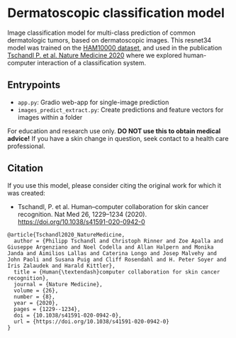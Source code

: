 # Dermatoscopic classification model

Image classification model for multi-class prediction of common dermatologic tumors, based on dermatoscopic 
images. This resnet34 model was trained on the [HAM10000 dataset](https://www.nature.com/articles/sdata2018161), and 
used in the publication [Tschandl P. et al. Nature Medicine 2020](https://www.nature.com/articles/s41591-020-0942-0) 
where we explored human-computer interaction of a classification system.

## Entrypoints
- `app.py`: Gradio web-app for single-image prediction
- `images_predict_extract.py`: Create predictions and feature vectors for images within a folder

For education and research use only. **DO NOT use this to obtain medical advice!**
If you have a skin change in question, seek contact to a health care professional.

## Citation
If you use this model, please consider citing the original work for which it was created:
- Tschandl, P. et al. Human–computer collaboration for skin cancer recognition. Nat Med 26, 1229–1234 (2020). https://doi.org/10.1038/s41591-020-0942-0 
```
@article{Tschandl2020_NatureMedicine,
  author = {Philipp Tschandl and Christoph Rinner and Zoe Apalla and Giuseppe Argenziano and Noel Codella and Allan Halpern and Monika Janda and Aimilios Lallas and Caterina Longo and Josep Malvehy and John Paoli and Susana Puig and Cliff Rosendahl and H. Peter Soyer and Iris Zalaudek and Harald Kittler},
  title = {Human{\textendash}computer collaboration for skin cancer recognition},
  journal = {Nature Medicine},
  volume = {26},
  number = {8},
  year = {2020},
  pages = {1229--1234},
  doi = {10.1038/s41591-020-0942-0},
  url = {https://doi.org/10.1038/s41591-020-0942-0}
}
```